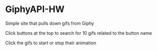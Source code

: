 # GiphyAPI-HW
Simple site that pulls down gifs from Giphy

Click buttons at the top to search for 10 gifs related to the button name

Click the gifs to start or stop their animation
